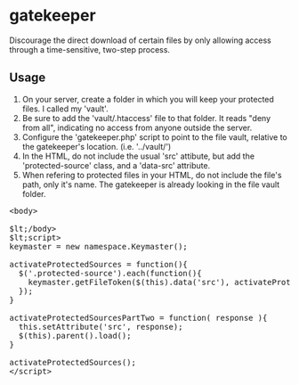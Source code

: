 # gatekeeper #
Discourage the direct download of certain files by only allowing access through a time-sensitive, two-step process.

## Usage ##

1. On your server, create a folder in which you will keep your protected files. I called my 'vault'.
2. Be sure to add the 'vault/.htaccess' file to that folder. It reads "deny from all", indicating no access from anyone outside the server.
3. Configure the 'gatekeeper.php' script to point to the file vault, relative to the gatekeeper's location. (i.e. '../vault/')
4. In the HTML, do not include the usual 'src' attibute, but add the 'protected-source' class, and a 'data-src' attribute.
5. When refering to protected files in your HTML, do not include the file's path, only it's name. The gatekeeper is already looking in the file vault folder.

<pre>
&lt;body>
  <audio>
    <source class="protected-source" type="audio/mpeg" data-src="abcdefg.mp3">
  </audio>
$lt;/body>
$lt;script>
keymaster = new namespace.Keymaster();

activateProtectedSources = function(){
  $('.protected-source').each(function(){
    keymaster.getFileToken($(this).data('src'), activateProtectedSourcesPartTwo, this);
  });
}

activateProtectedSourcesPartTwo = function( response ){
  this.setAttribute('src', response);
  $(this).parent().load();
}

activateProtectedSources();
&lt;/script>
</pre>
